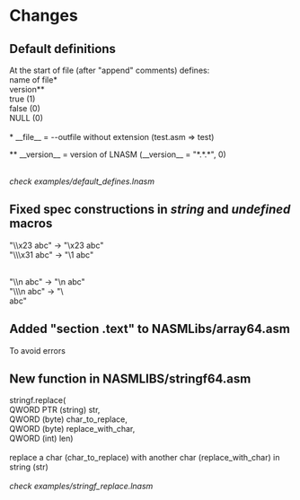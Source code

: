 # Changes
## Default definitions
At the start of file (after "append" comments) defines: <br />
name of file\*<br />
version\*\*<br />
true (1)<br />
false (0)<br />
NULL (0)<br /><br />
\* \_\_file\_\_ = --outfile without extension (test.asm => test)<br />

\*\* \_\_version\_\_ = version of LNASM (\_\_version\_\_ = "\*.\*.\*", 0)<br /><br />


_check examples/default_defines.lnasm_
## Fixed spec constructions in _string_ and _undefined_ macros
"\\\\x23 abc"   -> "\\x23 abc"<br />
"\\\\\\x31 abc" -> "\\1 abc"<br /><br />

"\\\\n abc" -> "\\n abc"<br />
"\\\\\\n abc" -> "\\<br />
 abc"
## Added "section .text" to **NASMLibs/array64.asm**
To avoid errors

## New function in **NASMLIBS/stringf64.asm**
stringf.replace(<br />
	QWORD PTR (string) str,<br />
	QWORD (byte) char_to_replace,<br />
	QWORD (byte) replace_with_char,<br />
	QWORD (int) len)<br /><br />
	replace a char (char_to_replace) with another char (replace_with_char) in string (str)<br /><br />
_check examples/stringf_replace.lnasm_
